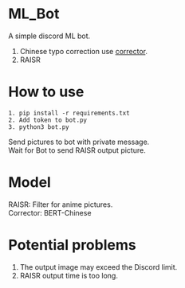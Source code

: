 # ML_Bot
A simple discord ML bot.  
1. Chinese typo correction use [corrector](https://github.com/WoodManGitHub/corrector).
2. RAISR

# How to use
```
1. pip install -r requirements.txt
2. Add token to bot.py
3. python3 bot.py
```
Send pictures to bot with private message.  
Wait for Bot to send RAISR output picture.

# Model
RAISR: Filter for anime pictures.  
Corrector: BERT-Chinese

# Potential problems
1. The output image may exceed the Discord limit.
2. RAISR output time is too long.
